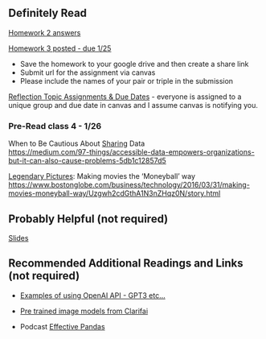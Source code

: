 ## Definitely Read
[Homework 2 answers](https://github.com/brook-miller/mbai-417-data/blob/main/data-models-databases/homework/homework1-answers.ipynb)  

[Homework 3 posted - due 1/25](https://github.com/brook-miller/mbai-417-data/blob/main/emerging-cloud-data/homework/chompy_reviews.ipynb)
* Save the homework to your google drive and then create a share link
* Submit url for the assignment via canvas
* Please include the names of your pair or triple in the submission

[Reflection Topic Assignments & Due Dates](https://canvas.northwestern.edu/courses/160099/assignments) - everyone is assigned to a unique group and due date in canvas and I assume canvas is notifying you.

### Pre-Read class 4 - 1/26
When to Be Cautious About [Sharing](https://medium.com/97-things/accessible-data-empowers-organizations-but-it-can-also-cause-problems-5db1c12857d5) Data  
https://medium.com/97-things/accessible-data-empowers-organizations-but-it-can-also-cause-problems-5db1c12857d5   

[Legendary Pictures](https://www.bostonglobe.com/business/technology/2016/03/31/making-movies-moneyball-way/Uzgwh2cdGthA1N3nZHqz0N/story.html): Making movies the ‘Moneyball’ way  
https://www.bostonglobe.com/business/technology/2016/03/31/making-movies-moneyball-way/Uzgwh2cdGthA1N3nZHqz0N/story.html



## Probably Helpful (not required)
[Slides](https://github.com/brook-miller/mbai-417-data/blob/main/emerging-cloud-data/emerging-data-cloud.pdf)


## Recommended Additional Readings and Links (not required)

* [Examples of using OpenAI API - GPT3 etc...](https://beta.openai.com/examples)
* [Pre trained image models from Clarifai](https://www.clarifai.com/developers/pre-trained-models)

* Podcast [Effective Pandas](https://www.pythonpodcast.com/effective-pandas-book-episode-348/)
